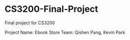 # CS3200-Final-Project
 Final project for CS3200 
 
 Project Name: Ebook Store
 Team: Qishen Pang, Kevin Park
